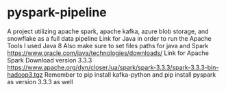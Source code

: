 # pyspark-pipeline
A project utilizing apache spark, apache kafka, azure blob storage, and snowflake as a full data pipeline
Link for Java in order to run the Apache Tools I used Java 8 Also make sure to set files paths for java and Spark
https://www.oracle.com/java/technologies/downloads/
Link for Apache Spark Download version 3.3.3
https://www.apache.org/dyn/closer.lua/spark/spark-3.3.3/spark-3.3.3-bin-hadoop3.tgz
Remember to pip install kafka-python and pip install pyspark as version 3.3.3 as well
